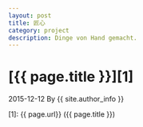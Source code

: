 ```yaml
---
layout: post
title: 匠心
category: project
description: Dinge von Hand gemacht.
---
```

# [{{ page.title }}][1]
2015-12-12 By {{ site.author_info }}



[Mukosame]:    http://sun035.github.io  "Mukosame"
[1]:    {{ page.url}}  ({{ page.title }})
